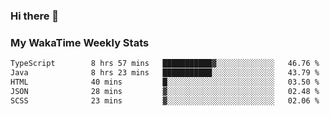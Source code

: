 ### Hi there 👋

<!--
**royschrauwen/royschrauwen** is a ✨ _special_ ✨ repository because its `README.md` (this file) appears on your GitHub profile.

Here are some ideas to get you started:

- 🔭 I’m currently working on ...
- 🌱 I’m currently learning ...
- 👯 I’m looking to collaborate on ...
- 🤔 I’m looking for help with ...
- 💬 Ask me about ...
- 📫 How to reach me: ...
- 😄 Pronouns: ...
- ⚡ Fun fact: ...
-->


### My WakaTime Weekly Stats
<!--START_SECTION:waka-->

```txt
TypeScript        8 hrs 57 mins   ███████████▓░░░░░░░░░░░░░   46.76 %
Java              8 hrs 23 mins   ███████████░░░░░░░░░░░░░░   43.79 %
HTML              40 mins         █░░░░░░░░░░░░░░░░░░░░░░░░   03.50 %
JSON              28 mins         ▓░░░░░░░░░░░░░░░░░░░░░░░░   02.48 %
SCSS              23 mins         ▓░░░░░░░░░░░░░░░░░░░░░░░░   02.06 %
```

<!--END_SECTION:waka-->
